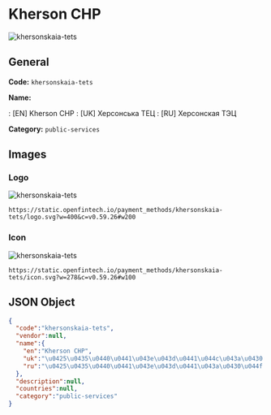 
# Kherson CHP 
![khersonskaia-tets](https://static.openfintech.io/payment_methods/khersonskaia-tets/logo.svg?w=400&c=v0.59.26#w200)  

## General 
**Code:** `khersonskaia-tets` 
 
**Name:** 
 
:	[EN] Kherson CHP 
:	[UK] Херсонська ТЕЦ 
:	[RU] Херсонская ТЭЦ 
 
**Category:** `public-services` 
 

## Images 

### Logo 
![khersonskaia-tets](https://static.openfintech.io/payment_methods/khersonskaia-tets/logo.svg?w=400&c=v0.59.26#w200)  

```
https://static.openfintech.io/payment_methods/khersonskaia-tets/logo.svg?w=400&c=v0.59.26#w200
```  

### Icon 
![khersonskaia-tets](https://static.openfintech.io/payment_methods/khersonskaia-tets/icon.svg?w=278&c=v0.59.26#w100)  

```
https://static.openfintech.io/payment_methods/khersonskaia-tets/icon.svg?w=278&c=v0.59.26#w100
```  

## JSON Object 

```json
{
  "code":"khersonskaia-tets",
  "vendor":null,
  "name":{
    "en":"Kherson CHP",
    "uk":"\u0425\u0435\u0440\u0441\u043e\u043d\u0441\u044c\u043a\u0430 \u0422\u0415\u0426",
    "ru":"\u0425\u0435\u0440\u0441\u043e\u043d\u0441\u043a\u0430\u044f \u0422\u042d\u0426"
  },
  "description":null,
  "countries":null,
  "category":"public-services"
}
```  
